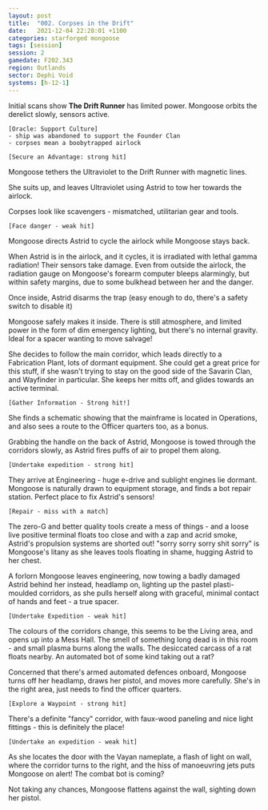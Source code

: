 ```yaml
---
layout: post
title:  "002. Corpses in the Drift"
date:   2021-12-04 22:28:01 +1100
categories: starforged mongoose
tags: [session]
session: 2
gamedate: F202.343
region: Outlands
sector: Dephi Void
systems: [h-12-1]
---
```


Initial scans show **The Drift Runner** has limited power.
Mongoose orbits the derelict slowly, sensors active.

```
[Oracle: Support Culture] 
- ship was abandoned to support the Founder Clan 
- corpses mean a boobytrapped airlock

[Secure an Advantage: strong hit]
```

Mongoose tethers the Ultraviolet to the Drift Runner with magnetic lines.

She suits up, and leaves Ultraviolet using Astrid to tow her towards the airlock.

Corpses look like scavengers - mismatched, utilitarian gear and tools.

`[Face danger - weak hit]`

Mongoose directs Astrid to cycle the airlock while Mongoose stays back.

When Astrid is in the airlock, and it cycles, it is irradiated with lethal gamma radiation! Their sensors take damage. Even from outside the airlock, the radiation gauge on Mongoose's forearm computer bleeps alarmingly, but within safety margins, due to some bulkhead between her and the danger.

Once inside, Astrid disarms the trap (easy enough to do, there's a safety switch to disable it)

Mongoose safely makes it inside. There is still atmosphere, and limited power in the form of dim emergency lighting, but there's no internal gravity. Ideal for a spacer wanting to move salvage!

She decides to follow the main corridor, which leads directly to a Fabrication Plant, lots of dormant equipment. She could get a great price for this stuff, if she wasn't trying to stay on the good side of the Savarin Clan, and Wayfinder in particular. She keeps her mitts off, and glides towards an active terminal.

`[Gather Information - Strong hit!]`

She finds a schematic showing that the mainframe is located in Operations, and also sees a route to the Officer quarters too, as a bonus.

Grabbing the handle on the back of Astrid, Mongoose is towed through the corridors slowly, as Astrid fires puffs of air to propel them along.

`[Undertake expedition - strong hit]`

They arrive at Engineering - huge e-drive and sublight engines lie dormant. Mongoose is naturally drawn to equipment storage, and finds a bot repair station. Perfect place to fix Astrid's sensors!

`[Repair - miss with a match]`

The zero-G and better quality tools create a mess of things - and a loose live positive terminal floats too close and with a zap and acrid smoke, Astrid's propulsion systems are shorted out! "sorry sorry sorry shit sorry" is Mongoose's litany as she leaves tools floating in shame, hugging Astrid to her chest.

A forlorn Mongoose leaves engineering, now towing a badly damaged Astrid behind her instead, headlamp on, lighting up the pastel plasti-moulded corridors, as she pulls herself along with graceful, minimal contact of hands and feet - a true spacer.

`[Undertake Expedition - weak hit]`

The colours of the corridors change, this seems to be the Living area, and opens up into a Mess Hall. The smell of something long dead is in this room - and small plasma burns along the walls. The desiccated carcass of a rat floats nearby. An automated bot of some kind taking out a rat?

Concerned that there's armed automated defences onboard, Mongoose turns off her headlamp, draws her pistol, and moves more carefully. She's in the right area, just needs to find the officer quarters.

`[Explore a Waypoint - strong hit]`

There's a definite "fancy" corridor, with faux-wood paneling and nice light fittings - this is definitely the place!

`[Undertake an expedition - weak hit]`

As she locates the door with the Vayan nameplate, a flash of light on wall, where the corridor turns to the right, and the hiss of manoeuvring jets puts Mongoose on alert! The combat bot is coming?

Not taking any chances, Mongoose flattens against the wall, sighting down her pistol.